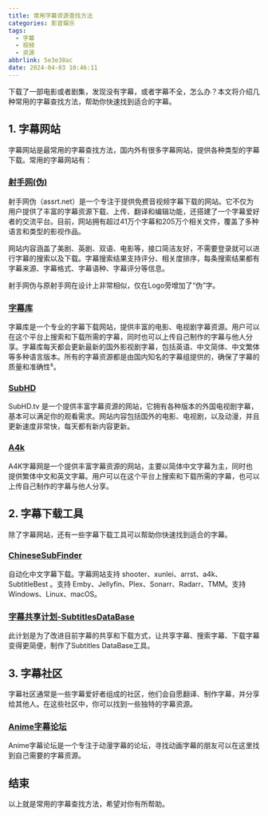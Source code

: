 ```yaml
---
title: 常用字幕资源查找方法
categories: 影音娱乐
tags:
  - 字幕
  - 视频
  - 资源
abbrlink: 5e3e38ac
date: 2024-04-03 10:46:11
---
```


下载了一部电影或者剧集，发现没有字幕，或者字幕不全，怎么办？本文将介绍几种常用的字幕查找方法，帮助你快速找到适合的字幕。

## 1. 字幕网站
字幕网站是最常用的字幕查找方法，国内外有很多字幕网站，提供各种类型的字幕下载。常用的字幕网站有：

### [射手网(伪)](https://assrt.net/)
射手网伪（assrt.net）是一个专注于提供免费音视频字幕下载的网站。它不仅为用户提供了丰富的字幕资源下载、上传、翻译和编辑功能，还搭建了一个字幕爱好者的交流平台。目前，网站拥有超过41万个字幕和205万个相关文件，覆盖了多种语言和类型的影视作品。

网站内容涵盖了美剧、英剧、双语、电影等，接口简洁友好，不需要登录就可以进行字幕的搜索以及下载。字幕搜索结果支持评分、相关度排序，每条搜索结果都有字幕来源、字幕格式、字幕语种、字幕评分等信息。

射手网伪与原射手网在设计上非常相似，仅在Logo旁增加了“伪”字。

### [字幕库](https://zmk.pw/)
字幕库是一个专业的字幕下载网站，提供丰富的电影、电视剧字幕资源。用户可以在这个平台上搜索和下载所需的字幕，同时也可以上传自己制作的字幕与他人分享。字幕库每天都会更新最新的国外影视剧字幕，包括英语、中文简体、中文繁体等多种语言版本。所有的字幕资源都是由国内知名的字幕组提供的，确保了字幕的质量和准确性⁵。


### [SubHD](https://subhd.tv/)
SubHD.tv 是一个提供丰富字幕资源的网站，它拥有各种版本的外国电视剧字幕，基本可以满足你的观看需求。网站内容包括国外的电影、电视剧，以及动漫，并且更新速度非常快，每天都有新内容更新。

### [A4k](https://www.a4k.net/)
A4K字幕网是一个提供丰富字幕资源的网站，主要以简体中文字幕为主，同时也提供繁体中文和英文字幕。用户可以在这个平台上搜索和下载所需的字幕，也可以上传自己制作的字幕与他人分享。

## 2. 字幕下载工具
除了字幕网站，还有一些字幕下载工具可以帮助你快速找到适合的字幕。

### [ChineseSubFinder](https://github.com/ChineseSubFinder/ChineseSubFinder)
自动化中文字幕下载。字幕网站支持 shooter、xunlei、arrst、a4k、SubtitleBest 。支持 Emby、Jellyfin、Plex、Sonarr、Radarr、TMM。支持 Windows、Linux、macOS。

### [字幕共享计划-SubtitlesDataBase](https://github.com/foxofice/sub_share)
此计划是为了改进目前字幕的共享和下载方式，让共享字幕、搜索字幕、下载字幕变得更简便，制作了Subtitles DataBase工具。

## 3. 字幕社区
字幕社区通常是一些字幕爱好者组成的社区，他们会自愿翻译、制作字幕，并分享给其他人。在这些社区中，你可以找到一些独特的字幕资源。

### [Anime字幕论坛](https://bbs.acgrip.com/)
Anime字幕论坛是一个专注于动漫字幕的论坛，寻找动画字幕的朋友可以在这里找到自己需要的字幕资源。

## 结束
以上就是常用的字幕查找方法，希望对你有所帮助。
